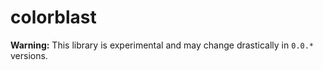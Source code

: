 # colorblast

**Warning:** This library is experimental and may change drastically in `0.0.*` versions.
